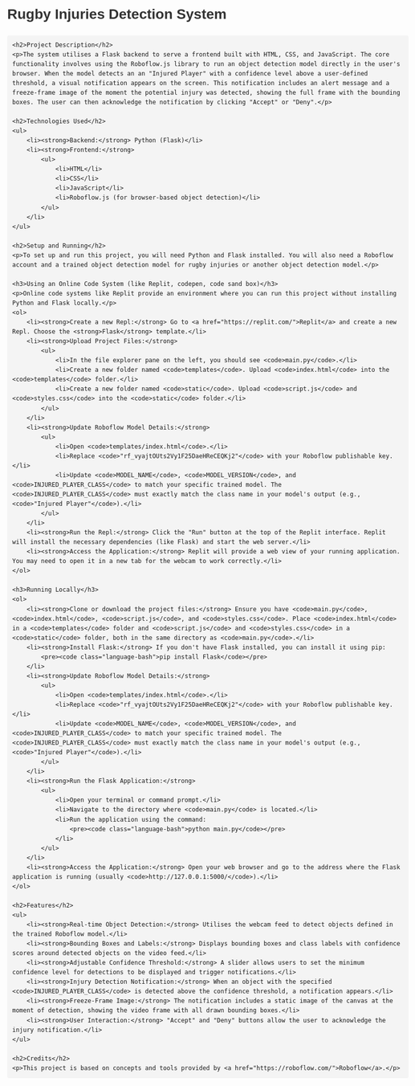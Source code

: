 <!DOCTYPE html>
<html lang="en">
<head>
    <meta charset="UTF-8">
    <meta name="viewport" content="width=device-width, initial-scale=1.0">
    <title>README - Rugby Injuries Detection System</title>
    <style>
        body {
            font-family: Arial, sans-serif;
            line-height: 1.6;
            margin: 20px;
            max-width: 800px;
            margin-left: auto;
            margin-right: auto;
        }
        h1, h2, h3 {
            color: #333;
        }
        code {
            background-color: #f4f4f4;
            padding: 2px 5px;
            border-radius: 4px;
        }
        pre {
            background-color: #f4f4f4;
            padding: 10px;
            border-radius: 4px;
            overflow-x: auto;
        }
        a {
            color: #0066cc;
            text-decoration: none;
        }
        a:hover {
            text-decoration: underline;
        }
        ul {
            padding-left: 20px;
        }
    </style>
</head>
<body>
    <h1>Rugby Injuries Detection System</h1>

    <h2>Project Description</h2>
    <p>The system utilises a Flask backend to serve a frontend built with HTML, CSS, and JavaScript. The core functionality involves using the Roboflow.js library to run an object detection model directly in the user's browser. When the model detects an an "Injured Player" with a confidence level above a user-defined threshold, a visual notification appears on the screen. This notification includes an alert message and a freeze-frame image of the moment the potential injury was detected, showing the full frame with the bounding boxes. The user can then acknowledge the notification by clicking "Accept" or "Deny".</p>

    <h2>Technologies Used</h2>
    <ul>
        <li><strong>Backend:</strong> Python (Flask)</li>
        <li><strong>Frontend:</strong>
            <ul>
                <li>HTML</li>
                <li>CSS</li>
                <li>JavaScript</li>
                <li>Roboflow.js (for browser-based object detection)</li>
            </ul>
        </li>
    </ul>

    <h2>Setup and Running</h2>
    <p>To set up and run this project, you will need Python and Flask installed. You will also need a Roboflow account and a trained object detection model for rugby injuries or another object detection model.</p>

    <h3>Using an Online Code System (like Replit, codepen, code sand box)</h3>
    <p>Online code systems like Replit provide an environment where you can run this project without installing Python and Flask locally.</p>
    <ol>
        <li><strong>Create a new Repl:</strong> Go to <a href="https://replit.com/">Replit</a> and create a new Repl. Choose the <strong>Flask</strong> template.</li>
        <li><strong>Upload Project Files:</strong>
            <ul>
                <li>In the file explorer pane on the left, you should see <code>main.py</code>.</li>
                <li>Create a new folder named <code>templates</code>. Upload <code>index.html</code> into the <code>templates</code> folder.</li>
                <li>Create a new folder named <code>static</code>. Upload <code>script.js</code> and <code>styles.css</code> into the <code>static</code> folder.</li>
            </ul>
        </li>
        <li><strong>Update Roboflow Model Details:</strong>
            <ul>
                <li>Open <code>templates/index.html</code>.</li>
                <li>Replace <code>"rf_vyajtOUts2Vy1F25DaeHReCEQKj2"</code> with your Roboflow publishable key.</li>
                <li>Update <code>MODEL_NAME</code>, <code>MODEL_VERSION</code>, and <code>INJURED_PLAYER_CLASS</code> to match your specific trained model. The <code>INJURED_PLAYER_CLASS</code> must exactly match the class name in your model's output (e.g., <code>"Injured Player"</code>).</li>
            </ul>
        </li>
        <li><strong>Run the Repl:</strong> Click the "Run" button at the top of the Replit interface. Replit will install the necessary dependencies (like Flask) and start the web server.</li>
        <li><strong>Access the Application:</strong> Replit will provide a web view of your running application. You may need to open it in a new tab for the webcam to work correctly.</li>
    </ol>

    <h3>Running Locally</h3>
    <ol>
        <li><strong>Clone or download the project files:</strong> Ensure you have <code>main.py</code>, <code>index.html</code>, <code>script.js</code>, and <code>styles.css</code>. Place <code>index.html</code> in a <code>templates</code> folder and <code>script.js</code> and <code>styles.css</code> in a <code>static</code> folder, both in the same directory as <code>main.py</code>.</li>
        <li><strong>Install Flask:</strong> If you don't have Flask installed, you can install it using pip:
            <pre><code class="language-bash">pip install Flask</code></pre>
        </li>
        <li><strong>Update Roboflow Model Details:</strong>
            <ul>
                <li>Open <code>templates/index.html</code>.</li>
                <li>Replace <code>"rf_vyajtOUts2Vy1F25DaeHReCEQKj2"</code> with your Roboflow publishable key.</li>
                <li>Update <code>MODEL_NAME</code>, <code>MODEL_VERSION</code>, and <code>INJURED_PLAYER_CLASS</code> to match your specific trained model. The <code>INJURED_PLAYER_CLASS</code> must exactly match the class name in your model's output (e.g., <code>"Injured Player"</code>).</li>
            </ul>
        </li>
        <li><strong>Run the Flask Application:</strong>
            <ul>
                <li>Open your terminal or command prompt.</li>
                <li>Navigate to the directory where <code>main.py</code> is located.</li>
                <li>Run the application using the command:
                    <pre><code class="language-bash">python main.py</code></pre>
                </li>
            </ul>
        </li>
        <li><strong>Access the Application:</strong> Open your web browser and go to the address where the Flask application is running (usually <code>http://127.0.0.1:5000/</code>).</li>
    </ol>

    <h2>Features</h2>
    <ul>
        <li><strong>Real-time Object Detection:</strong> Utilises the webcam feed to detect objects defined in the trained Roboflow model.</li>
        <li><strong>Bounding Boxes and Labels:</strong> Displays bounding boxes and class labels with confidence scores around detected objects on the video feed.</li>
        <li><strong>Adjustable Confidence Threshold:</strong> A slider allows users to set the minimum confidence level for detections to be displayed and trigger notifications.</li>
        <li><strong>Injury Detection Notification:</strong> When an object with the specified <code>INJURED_PLAYER_CLASS</code> is detected above the confidence threshold, a notification appears.</li>
        <li><strong>Freeze-Frame Image:</strong> The notification includes a static image of the canvas at the moment of detection, showing the video frame with all drawn bounding boxes.</li>
        <li><strong>User Interaction:</strong> "Accept" and "Deny" buttons allow the user to acknowledge the injury notification.</li>
    </ul>

    <h2>Credits</h2>
    <p>This project is based on concepts and tools provided by <a href="https://roboflow.com/">Roboflow</a>.</p>

</body>
</html>
